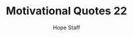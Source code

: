 ---
image: /assets/img/mq/mq_22_coelho.png
title: Motivational Quotes 22
categories:
  - Motivational Quotes
author: Hope Staff
notes: Motivational Quotes 22
embed: >-
  EMBED_GOES_HERE
transcript: >-
  SOME LINES OF TEXT START HERE
---